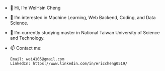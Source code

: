 - 👋 Hi, I’m WeiHsin Cheng
- 👀 I’m interested in Machine Learning, Web Backend, Coding, and Data Science.
- 🌱 I’m currently studying master in National Taiwan University of Science and Technology.
- 📫 Contact me:
      
      Email: wei4105@gmail.com
      LinkedIn: https://www.linkedin.com/in/ericcheng0519/

<!---
WeiWeiCheng123/WeiWeiCheng123 is a ✨ special ✨ repository because its `README.md` (this file) appears on your GitHub profile.
You can click the Preview link to take a look at your changes.
--->

